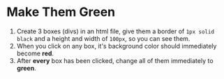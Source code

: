 # Make Them Green

1. Create 3 boxes (divs) in an html file, give them a border of `1px solid black` and a height and width of `100px`, so you can see them.
2. When you click on any box, it's background color should immediately become **red**.
3. After **every** box has been clicked, change all of them immediately to **green**.
